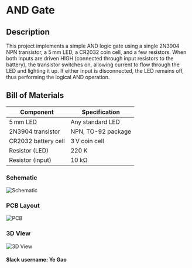 # AND Gate

## Description
This project implements a simple AND logic gate using a single 2N3904 NPN transistor, a 5 mm LED, a CR2032 coin cell, and a few resistors. When both inputs are driven HIGH (connected through input resistors to the battery), the transistor switches on, allowing current to flow through the LED and lighting it up. If either input is disconnected, the LED remains off, thus performing the logical AND operation.

## Bill of Materials
| Component                  | Specification         |
|----------------------------|-----------------------|
| 5 mm LED                   | Any standard LED      |
| 2N3904 transistor          | NPN, TO-92 package    |
| CR2032 battery cell        | 3 V coin cell         |
| Resistor (LED)             | 220 K                 |
| Resistor (input)           | 10 kΩ                 |

### Schematic

![Schematic](https://github.com/user-attachments/assets/5f683f7c-4a9a-4fad-ba4f-5dd78fe12f35)

### PCB Layout

![PCB](https://github.com/user-attachments/assets/8d992cfc-2ba6-4551-947b-90ef7bf356b8)

### 3D View

![3D View](https://github.com/user-attachments/assets/72c1968a-f178-400b-86bc-c4de5b02b06e)

#### Slack username: Ye Gao
